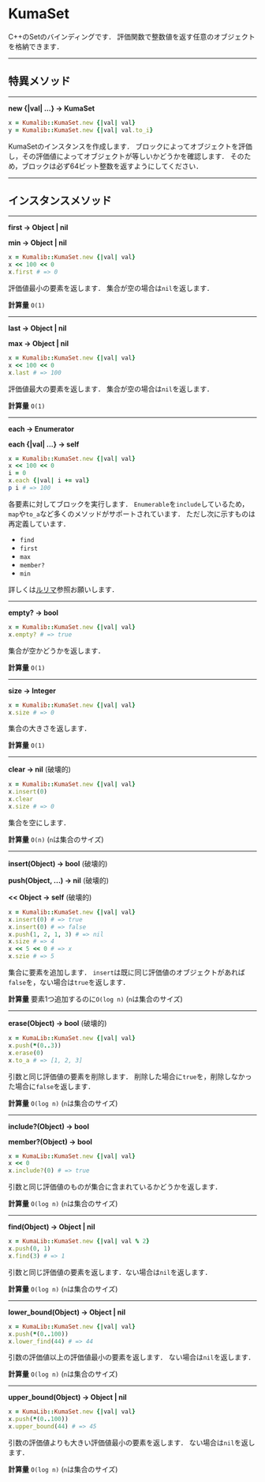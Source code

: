 # KumaSet

C++のSetのバインディングです．
評価関数で整数値を返す任意のオブジェクトを格納できます．

___
## 特異メソッド
___

**new {|val| ...} -> KumaSet**
```ruby
x = Kumalib::KumaSet.new {|val| val}
y = Kumalib::KumaSet.new {|val| val.to_i}
```
KumaSetのインスタンスを作成します．
ブロックによってオブジェクトを評価し，その評価値によってオブジェクトが等しいかどうかを確認します．
そのため，ブロックは必ず64ビット整数を返すようにしてください．
___
## インスタンスメソッド
___

**first -> Object | nil**

**min -> Object | nil**
```ruby
x = Kumalib::KumaSet.new {|val| val}
x << 100 << 0
x.first # => 0
```
評価値最小の要素を返します．
集合が空の場合は`nil`を返します．

**計算量** `O(1)`
___

**last -> Object | nil**

**max -> Object | nil**
```ruby
x = Kumalib::KumaSet.new {|val| val}
x << 100 << 0
x.last # => 100
```
評価値最大の要素を返します．
集合が空の場合は`nil`を返します．

**計算量** `O(1)`
___

**each -> Enumerator**

**each {|val| ...} -> self**
```ruby
x = Kumalib::KumaSet.new {|val| val}
x << 100 << 0
i = 0
x.each {|val| i += val}
p i # => 100
```
各要素に対してブロックを実行します．
`Enumerable`を`include`しているため，`map`や`to_a`など多くのメソッドがサポートされています．
ただし次に示すものは再定義しています．
* `find`
* `first`
* `max`
* `member?`
* `min`

詳しくは[ルリマ](https://docs.ruby-lang.org/ja/latest/class/Enumerable.html)参照お願いします．
___

**empty? -> bool**
```ruby
x = Kumalib::KumaSet.new {|val| val}
x.empty? # => true
```
集合が空かどうかを返します．

**計算量** `O(1)`
___

**size -> Integer**
```ruby
x = Kumalib::KumaSet.new {|val| val}
x.size # => 0
```
集合の大きさを返します．

**計算量** `O(1)`
___

**clear -> nil** (破壊的)
```ruby
x = Kumalib::KumaSet.new {|val| val}
x.insert(0)
x.clear
x.size # => 0
```
集合を空にします．

**計算量** `O(n)` (`n`は集合のサイズ)
___

**insert(Object) -> bool** (破壊的)

**push(Object, ...) -> nil** (破壊的)

**<< Object -> self** (破壊的)
```ruby
x = Kumalib::KumaSet.new {|val| val}
x.insert(0) # => true
x.insert(0) # => false
x.push(1, 2, 1, 3) # => nil
x.size # => 4
x << 5 << 0 # => x
x.szie # => 5
```
集合に要素を追加します．
`insert`は既に同じ評価値のオブジェクトがあれば`false`を，ない場合は`true`を返します．

**計算量** 要素1つ追加するのに`O(log n)` (`n`は集合のサイズ)
___

**erase(Object) -> bool** (破壊的)
```ruby
x = KumaLib::KumaSet.new {|val| val}
x.push(*(0..3))
x.erase(0)
x.to_a # => [1, 2, 3]
```
引数と同じ評価値の要素を削除します．
削除した場合に`true`を，削除しなかった場合に`false`を返します．

**計算量** `O(log n)` (`n`は集合のサイズ)
___

**include?(Object) -> bool**

**member?(Object) -> bool**
```ruby
x = KumaLib::KumaSet.new {|val| val}
x << 0
x.include?(0) # => true
```
引数と同じ評価値のものが集合に含まれているかどうかを返します．

**計算量** `O(log n)` (`n`は集合のサイズ)
___

**find(Object) -> Object | nil**
```ruby
x = KumaLib::KumaSet.new {|val| val % 2}
x.push(0, 1)
x.find(3) # => 1
```
引数と同じ評価値の要素を返します．ない場合は`nil`を返します．

**計算量** `O(log n)` (`n`は集合のサイズ)
___

**lower_bound(Object) -> Object | nil**
```ruby
x = KumaLib::KumaSet.new {|val| val}
x.push(*(0..100))
x.lower_find(44) # => 44
```
引数の評価値以上の評価値最小の要素を返します．
ない場合は`nil`を返します．

**計算量** `O(log n)` (`n`は集合のサイズ)
___

**upper_bound(Object) -> Object | nil**
```ruby
x = KumaLib::KumaSet.new {|val| val}
x.push(*(0..100))
x.upper_bound(44) # => 45
```
引数の評価値よりも大きい評価値最小の要素を返します．
ない場合は`nil`を返します．

**計算量** `O(log n)` (`n`は集合のサイズ)
